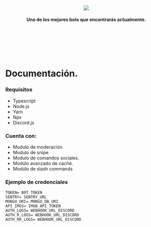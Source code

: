 <div align="center"><img src="https://i.ibb.co/Fx77LbM/FYP.png"></img><h4>Uno de los mejores bots que encontrarás actualmente.<h4></div>
<br/><br/><br/><br/><br/>
<h1>Documentación.</h1>
<h3>Requisitos</h3>

- Typescript
- Node.js
- Yarn
- Npx
- Discord.js

<h3>Cuenta con:</h3>

- Modulo de moderación.
- Modulo de snipe.
- Modulo de comandos sociales.
- Modúlo avanzado de caché.
- Modúlo de slash commands

<h3>Ejemplo de credenciales</h3>

```env
TOKEN= BOT TOKEN
SENTRY= SENTRY_URL
MONGO_URI= MONGO_DB_URI
API_IMGS= IMGB_API_TOKEN
AUTH_LOGS= WEBHOOK_URL_DISCORD
AUTH_R_LOGS= WEBHOOK_URL_DISCORD
AUTH_RR_LOGS= WEBHOOK_URL_DISCORD
```